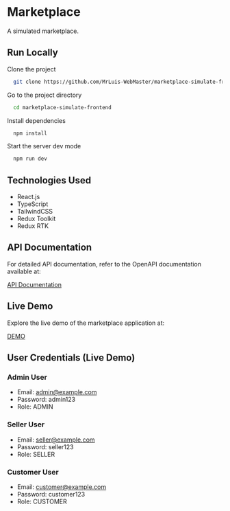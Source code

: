 
# Marketplace

A simulated marketplace.

## Run Locally

Clone the project

```bash
  git clone https://github.com/MrLuis-WebMaster/marketplace-simulate-frontend
```

Go to the project directory

```bash
  cd marketplace-simulate-frontend
```

Install dependencies

```bash
  npm install
```

Start the server dev mode

```bash
  npm run dev
```

## Technologies Used

- React.js
- TypeScript
- TailwindCSS
- Redux Toolkit
- Redux RTK

## API Documentation
For detailed API documentation, refer to the OpenAPI documentation available at:

[API Documentation](https://marketplace-simulate-backend-production.up.railway.app/docs/)


## Live Demo
Explore the live demo of the marketplace application at:

[DEMO](https://marketplace-simulate-frontend.vercel.app/)

## User Credentials (Live Demo)

### Admin User
- Email: admin@example.com
- Password: admin123
- Role: ADMIN

### Seller User
- Email: seller@example.com
- Password: seller123
- Role: SELLER

### Customer User
- Email: customer@example.com
- Password: customer123
- Role: CUSTOMER